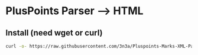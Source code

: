# PlusPoints Parser --> HTML

## Install (need wget or curl)
```bash
curl -o- https://raw.githubusercontent.com/3n3a/Pluspoints-Marks-XML-Parser/main/install.sh | sudo bash
```
